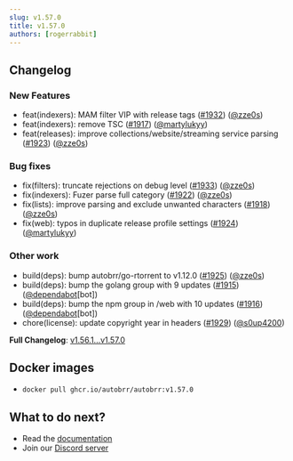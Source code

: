 ```yaml
---
slug: v1.57.0
title: v1.57.0
authors: [rogerrabbit]
---
```


## Changelog

### New Features

* feat(indexers): MAM filter VIP with release tags ([#1932](https://github.com/autobrr/autobrr/pull/1932)) ([@zze0s](https://github.com/zze0s))
* feat(indexers): remove TSC ([#1917](https://github.com/autobrr/autobrr/pull/1917)) ([@martylukyy](https://github.com/martylukyy))
* feat(releases): improve collections/website/streaming service parsing ([#1923](https://github.com/autobrr/autobrr/pull/1923)) ([@zze0s](https://github.com/zze0s))

### Bug fixes

* fix(filters): truncate rejections on debug level ([#1933](https://github.com/autobrr/autobrr/pull/1933)) ([@zze0s](https://github.com/zze0s))
* fix(indexers): Fuzer parse full category ([#1922](https://github.com/autobrr/autobrr/pull/1922)) ([@zze0s](https://github.com/zze0s))
* fix(lists): improve parsing and exclude unwanted characters ([#1918](https://github.com/autobrr/autobrr/pull/1918)) ([@zze0s](https://github.com/zze0s))
* fix(web): typos in duplicate release profile settings ([#1924](https://github.com/autobrr/autobrr/pull/1924)) ([@martylukyy](https://github.com/martylukyy))

### Other work

* build(deps): bump autobrr/go-rtorrent to v1.12.0 ([#1925](https://github.com/autobrr/autobrr/pull/1925)) ([@zze0s](https://github.com/zze0s))
* build(deps): bump the golang group with 9 updates ([#1915](https://github.com/autobrr/autobrr/pull/1915)) ([@dependabot](https://github.com/dependabot)[bot])
* build(deps): bump the npm group in /web with 10 updates ([#1916](https://github.com/autobrr/autobrr/pull/1916)) ([@dependabot](https://github.com/dependabot)[bot])
* chore(license): update copyright year in headers ([#1929](https://github.com/autobrr/autobrr/pull/1929)) ([@s0up4200](https://github.com/s0up4200))

**Full Changelog**: [v1.56.1...v1.57.0](https://github.com/autobrr/autobrr/compare/v1.56.1...v1.57.0)

## Docker images

* `docker pull ghcr.io/autobrr/autobrr:v1.57.0`

## What to do next?

* Read the [documentation](https://autobrr.com)
* Join our [Discord server](https://discord.gg/8s5d8pFhba)

